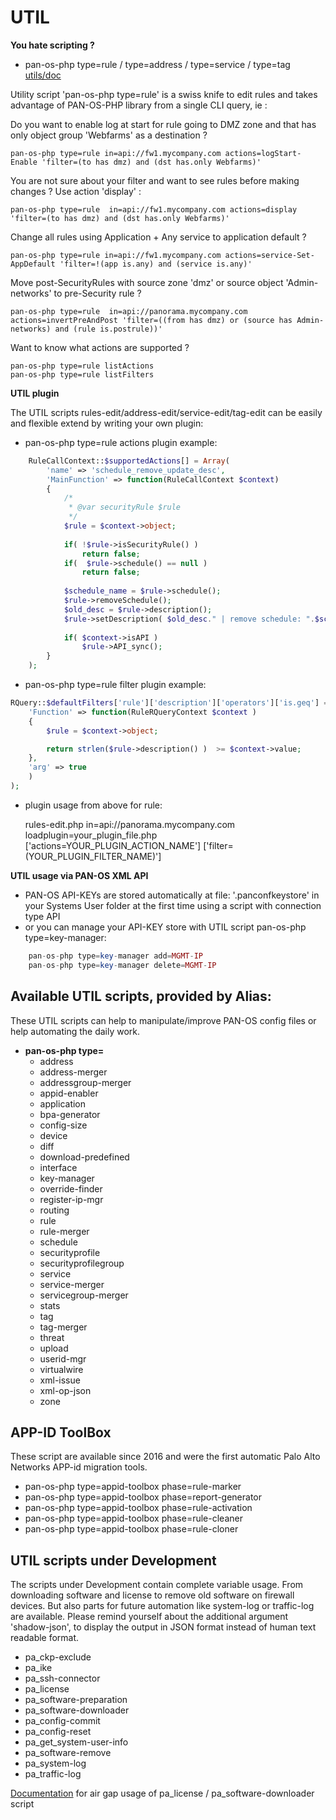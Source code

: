 UTIL
============

**You hate scripting ?** 

 - pan-os-php type=rule / type=address / type=service / type=tag
 [utils/doc](/utils/doc/help.html)

Utility script 'pan-os-php type=rule' is a swiss knife to edit rules and takes advantage of PAN-OS-PHP
 library from a single CLI query, ie :

Do you want to enable log at start for rule going to DMZ zone and that has only object group 'Webfarms' as a destination ?

    pan-os-php type=rule in=api://fw1.mycompany.com actions=logStart-Enable 'filter=(to has dmz) and (dst has.only Webfarms)'

You are not sure about your filter and want to see rules before making changes ? Use action 'display' :

    pan-os-php type=rule  in=api://fw1.mycompany.com actions=display 'filter=(to has dmz) and (dst has.only Webfarms)'

Change all rules using Application + Any service to application default ?

    pan-os-php type=rule in=api://fw1.mycompany.com actions=service-Set-AppDefault 'filter=!(app is.any) and (service is.any)'

Move post-SecurityRules with source zone 'dmz' or source object 'Admin-networks' to pre-Security rule ?

    pan-os-php type=rule  in=api://panorama.mycompany.com actions=invertPreAndPost 'filter=((from has dmz) or (source has Admin-networks) and (rule is.postrule))'

Want to know what actions are supported ?

    pan-os-php type=rule listActions
    pan-os-php type=rule listFilters

**UTIL plugin** 

The UTIL scripts rules-edit/address-edit/service-edit/tag-edit can be easily and flexible extend by writing your own plugin:

- pan-os-php type=rule actions plugin example:
```php
    RuleCallContext::$supportedActions[] = Array(
        'name' => 'schedule_remove_update_desc',
        'MainFunction' => function(RuleCallContext $context)
        {
            /*
             * @var securityRule $rule
             */
            $rule = $context->object;
    
            if( !$rule->isSecurityRule() )
                return false;
            if(  $rule->schedule() == null )
                return false;
    
            $schedule_name = $rule->schedule();
            $rule->removeSchedule();
            $old_desc = $rule->description();
            $rule->setDescription( $old_desc." | remove schedule: ".$schedule_name );
    
            if( $context->isAPI )
                $rule->API_sync();
        }
    );
```

- pan-os-php type=rule filter plugin example:
```php
RQuery::$defaultFilters['rule']['description']['operators']['is.geq'] = Array(
    'Function' => function(RuleRQueryContext $context )
    {
        $rule = $context->object;

        return strlen($rule->description() )  >= $context->value;
    },
    'arg' => true
    )
);
```

- plugin usage from above for rule:

    rules-edit.php  in=api://panorama.mycompany.com loadplugin=your_plugin_file.php ['actions=YOUR_PLUGIN_ACTION_NAME'] ['filter=(YOUR_PLUGIN_FILTER_NAME)']

**UTIL usage via PAN-OS XML API** 
- PAN-OS API-KEYs are stored automatically at file: '.panconfkeystore' in your Systems User folder at the first time using a script with connection type API
- or you can manage your API-KEY store with UTIL script pan-os-php type=key-manager:
```php
    pan-os-php type=key-manager add=MGMT-IP
    pan-os-php type=key-manager delete=MGMT-IP
```


**Available UTIL scripts, provided by Alias:**
---
These UTIL scripts can help to manipulate/improve PAN-OS config files or help automating the daily work. 
- **pan-os-php type=**
  - address
  - address-merger
  - addressgroup-merger
  - appid-enabler
  - application
  - bpa-generator
  - config-size
  - device
  - diff
  - download-predefined
  - interface
  - key-manager
  - override-finder
  - register-ip-mgr
  - routing
  - rule
  - rule-merger
  - schedule
  - securityprofile
  - securityprofilegroup
  - service
  - service-merger
  - servicegroup-merger
  - stats
  - tag
  - tag-merger
  - threat
  - upload
  - userid-mgr
  - virtualwire
  - xml-issue
  - xml-op-json
  - zone

APP-ID ToolBox
---
These script are available since 2016 and were the first automatic Palo Alto Networks APP-id migration tools.
- pan-os-php type=appid-toolbox phase=rule-marker
- pan-os-php type=appid-toolbox phase=report-generator
- pan-os-php type=appid-toolbox phase=rule-activation
- pan-os-php type=appid-toolbox phase=rule-cleaner
- pan-os-php type=appid-toolbox phase=rule-cloner


UTIL scripts under Development
---
The scripts under Development contain complete variable usage. From downloading software and license to remove old software on firewall devices.
But also parts for future automation like system-log or traffic-log are available.
Please remind yourself about the additional argument 'shadow-json', to display the output in JSON format instead of human text readable format.

- pa_ckp-exclude
- pa_ike
- pa_ssh-connector
- pa_license
- pa_software-preparation
- pa_software-downloader
- pa_config-commit
- pa_config-reset
- pa_get_system-user-info
- pa_software-remove
- pa_system-log
- pa_traffic-log

[Documentation](utils/doc/software-download.md) for air gap usage of pa_license / pa_software-downloader script